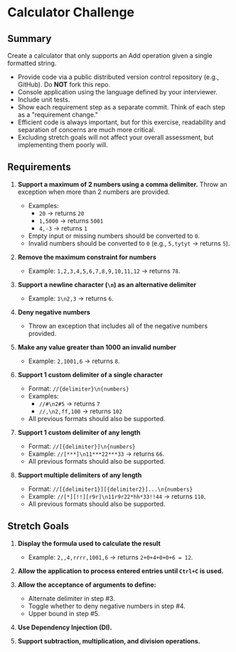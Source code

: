 # Calculator Challenge  

## Summary  
Create a calculator that only supports an Add operation given a single formatted string.  

- Provide code via a public distributed version control repository (e.g., GitHub). Do **NOT** fork this repo.  
- Console application using the language defined by your interviewer.  
- Include unit tests.  
- Show each requirement step as a separate commit. Think of each step as a "requirement change."  
- Efficient code is always important, but for this exercise, readability and separation of concerns are much more critical.  
- Excluding stretch goals will not affect your overall assessment, but implementing them poorly will.  

## Requirements  

1. **Support a maximum of 2 numbers using a comma delimiter.** Throw an exception when more than 2 numbers are provided.  
   - Examples:  
     - `20` → returns `20`  
     - `1,5000` → returns `5001`  
     - `4,-3` → returns `1`  
   - Empty input or missing numbers should be converted to `0`.  
   - Invalid numbers should be converted to `0` (e.g., `5,tytyt` → returns `5`).  

2. **Remove the maximum constraint for numbers**  
   - Example: `1,2,3,4,5,6,7,8,9,10,11,12` → returns `78`.  

3. **Support a newline character (`\n`) as an alternative delimiter**  
   - Example: `1\n2,3` → returns `6`.  

4. **Deny negative numbers**  
   - Throw an exception that includes all of the negative numbers provided.  

5. **Make any value greater than 1000 an invalid number**  
   - Example: `2,1001,6` → returns `8`.  

6. **Support 1 custom delimiter of a single character**  
   - Format: `//{delimiter}\n{numbers}`  
   - Examples:  
     - `//#\n2#5` → returns `7`  
     - `//,\n2,ff,100` → returns `102`  
   - All previous formats should also be supported.  

7. **Support 1 custom delimiter of any length**  
   - Format: `//[{delimiter}]\n{numbers}`  
   - Example: `//[***]\n11***22***33` → returns `66`.  
   - All previous formats should also be supported.  

8. **Support multiple delimiters of any length**  
   - Format: `//[{delimiter1}][{delimiter2}]...\n{numbers}`  
   - Example: `//[*][!!][r9r]\n11r9r22*hh*33!!44` → returns `110`.  
   - All previous formats should also be supported.  

## Stretch Goals  

1. **Display the formula used to calculate the result**  
   - Example: `2,,4,rrrr,1001,6` → returns `2+0+4+0+0+6 = 12`.  

2. **Allow the application to process entered entries until `Ctrl+C` is used.**  

3. **Allow the acceptance of arguments to define:**  
   - Alternate delimiter in step #3.  
   - Toggle whether to deny negative numbers in step #4.  
   - Upper bound in step #5.  

4. **Use Dependency Injection (DI).**  

5. **Support subtraction, multiplication, and division operations.**  
